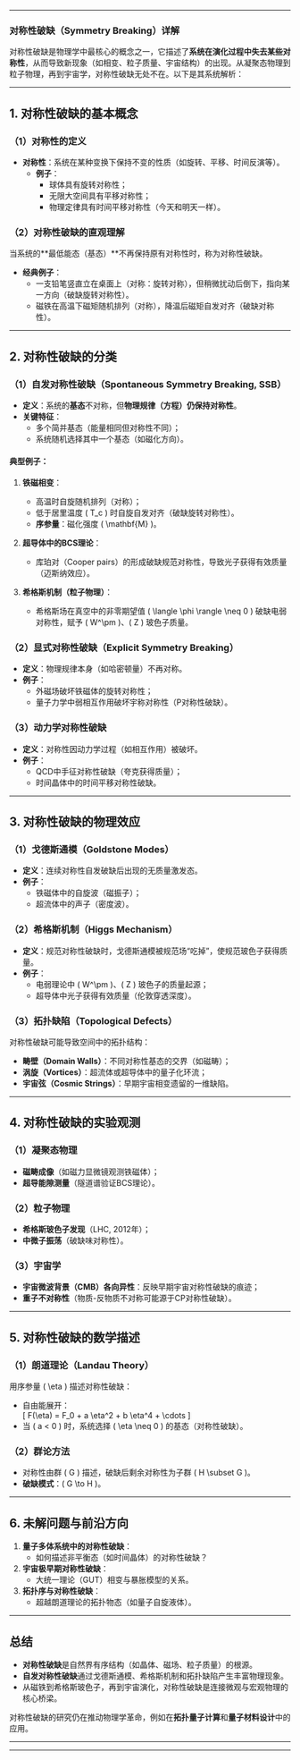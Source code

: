 
---

### **对称性破缺（Symmetry Breaking）详解**

对称性破缺是物理学中最核心的概念之一，它描述了**系统在演化过程中失去某些对称性**，从而导致新现象（如相变、粒子质量、宇宙结构）的出现。从凝聚态物理到粒子物理，再到宇宙学，对称性破缺无处不在。以下是其系统解析：

---

## **1. 对称性破缺的基本概念**
### **（1）对称性的定义**
- **对称性**：系统在某种变换下保持不变的性质（如旋转、平移、时间反演等）。
  - **例子**：  
    - 球体具有旋转对称性；  
    - 无限大空间具有平移对称性；  
    - 物理定律具有时间平移对称性（今天和明天一样）。

### **（2）对称性破缺的直观理解**
当系统的**最低能态（基态）**不再保持原有对称性时，称为对称性破缺。  
- **经典例子**：  
  - 一支铅笔竖直立在桌面上（对称：旋转对称），但稍微扰动后倒下，指向某一方向（破缺旋转对称性）。  
  - 磁铁在高温下磁矩随机排列（对称），降温后磁矩自发对齐（破缺对称性）。

---

## **2. 对称性破缺的分类**
### **（1）自发对称性破缺（Spontaneous Symmetry Breaking, SSB）**
- **定义**：系统的**基态**不对称，但**物理规律（方程）仍保持对称性**。  
- **关键特征**：  
  - 多个简并基态（能量相同但对称性不同）；  
  - 系统随机选择其中一个基态（如磁化方向）。  

#### **典型例子**：
1. **铁磁相变**：  
   - 高温时自旋随机排列（对称）；  
   - 低于居里温度 \( T_c \) 时自旋自发对齐（破缺旋转对称性）。  
   - **序参量**：磁化强度 \( \mathbf{M} \)。  

2. **超导体中的BCS理论**：  
   - 库珀对（Cooper pairs）的形成破缺规范对称性，导致光子获得有效质量（迈斯纳效应）。  

3. **希格斯机制（粒子物理）**：  
   - 希格斯场在真空中的非零期望值 \( \langle \phi \rangle \neq 0 \) 破缺电弱对称性，赋予 \( W^\pm \)、\( Z \) 玻色子质量。  

### **（2）显式对称性破缺（Explicit Symmetry Breaking）**
- **定义**：物理规律本身（如哈密顿量）不再对称。  
- **例子**：  
  - 外磁场破坏铁磁体的旋转对称性；  
  - 量子力学中弱相互作用破坏宇称对称性（P对称性破缺）。  

### **（3）动力学对称性破缺**
- **定义**：对称性因动力学过程（如相互作用）被破坏。  
- **例子**：  
  - QCD中手征对称性破缺（夸克获得质量）；  
  - 时间晶体中的时间平移对称性破缺。  

---

## **3. 对称性破缺的物理效应**
### **（1）戈德斯通模（Goldstone Modes）**
- **定义**：连续对称性自发破缺后出现的无质量激发态。  
- **例子**：  
  - 铁磁体中的自旋波（磁振子）；  
  - 超流体中的声子（密度波）。  

### **（2）希格斯机制（Higgs Mechanism）**
- **定义**：规范对称性破缺时，戈德斯通模被规范场“吃掉”，使规范玻色子获得质量。  
- **例子**：  
  - 电弱理论中 \( W^\pm \)、\( Z \) 玻色子的质量起源；  
  - 超导体中光子获得有效质量（伦敦穿透深度）。  

### **（3）拓扑缺陷（Topological Defects）**
对称性破缺可能导致空间中的拓扑结构：  
- **畴壁（Domain Walls）**：不同对称性基态的交界（如磁畴）；  
- **涡旋（Vortices）**：超流体或超导体中的量子化环流；  
- **宇宙弦（Cosmic Strings）**：早期宇宙相变遗留的一维缺陷。  

---

## **4. 对称性破缺的实验观测**
### **（1）凝聚态物理**
- **磁畴成像**（如磁力显微镜观测铁磁体）；  
- **超导能隙测量**（隧道谱验证BCS理论）。  

### **（2）粒子物理**
- **希格斯玻色子发现**（LHC, 2012年）；  
- **中微子振荡**（破缺味对称性）。  

### **（3）宇宙学**
- **宇宙微波背景（CMB）各向异性**：反映早期宇宙对称性破缺的痕迹；  
- **重子不对称性**（物质-反物质不对称可能源于CP对称性破缺）。  

---

## **5. 对称性破缺的数学描述**
### **（1）朗道理论（Landau Theory）**
用序参量 \( \eta \) 描述对称性破缺：  
- 自由能展开：  
  \[
  F(\eta) = F_0 + a \eta^2 + b \eta^4 + \cdots
  \]
- 当 \( a < 0 \) 时，系统选择 \( \eta \neq 0 \) 的基态（对称性破缺）。  

### **（2）群论方法**
- 对称性由群 \( G \) 描述，破缺后剩余对称性为子群 \( H \subset G \)。  
- **破缺模式**：\( G \to H \)。  

---

## **6. 未解问题与前沿方向**
1. **量子多体系统中的对称性破缺**：  
   - 如何描述非平衡态（如时间晶体）的对称性破缺？  
2. **宇宙极早期对称性破缺**：  
   - 大统一理论（GUT）相变与暴胀模型的关系。  
3. **拓扑序与对称性破缺**：  
   - 超越朗道理论的拓扑物态（如量子自旋液体）。  

---

## **总结**
- **对称性破缺**是自然界有序结构（如晶体、磁场、粒子质量）的根源。  
- **自发对称性破缺**通过戈德斯通模、希格斯机制和拓扑缺陷产生丰富物理现象。  
- 从磁铁到希格斯玻色子，再到宇宙演化，对称性破缺是连接微观与宏观物理的核心桥梁。  

对称性破缺的研究仍在推动物理学革命，例如在**拓扑量子计算**和**量子材料设计**中的应用。

---

---

